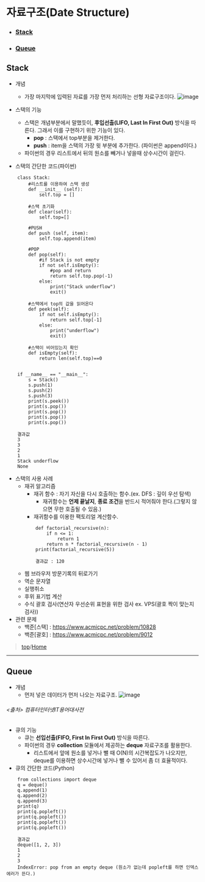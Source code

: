 # 자료구조(Date Structure)
* ### [Stack](https://github.com/JH-TT/CS_Practice/blob/main/Contents/Date_Structure.md#stack-1)
* ### [Queue](https://github.com/JH-TT/CS_Practice/blob/main/Contents/Date_Structure.md#queue-1)
## Stack
* 개념
  * 가장 마지막에 입력된 자료를 가장 먼저 처리하는 선형 자료구조이다.
![image](https://user-images.githubusercontent.com/79801565/125725794-5d1d01ad-7817-4611-bbad-79ceaf816818.png)
* 스택의 기능
  * 스택은 개념부분에서 말했듯이, **후입선출(LIFO, Last In First Out)** 방식을 따른다. 그래서 이를 구현하기 위한 기능이 있다.
    * **pop** : 스택에서 top부분을 제거한다.
    * **push** : item을 스택의 가장 윗 부분에 추가한다. (파이썬은 append이다.)
  * 파이썬의 경우 리스트에서 뒤의 원소를 빼거나 넣을때 상수시간이 걸린다.

* 스택의 간단한 코드(파이썬)

```
    class Stack:
        #리스트를 이용하여 스택 생성
        def __init__ (self):
            self.top = []

        #스택 초기화
        def clear(self):
            self.top=[]

        #PUSH
        def push (self, item):
            self.top.append(item)

        #POP
        def pop(self):
            #if Stack is not empty
            if not self.isEmpty():
                #pop and return 
                return self.top.pop(-1)
            else:
                print("Stack underflow")
                exit()

        #스택에서 top의 값을 읽어온다
        def peek(self):
            if not self.isEmpty():
                return self.top[-1]
            else:
                print("underflow")
                exit()

        #스택이 비어있는지 확인
        def isEmpty(self):
            return len(self.top)==0


    if __name__ == "__main__":
        s = Stack()
        s.push(1)
        s.push(2)
        s.push(3)
        print(s.peek())
        print(s.pop())
        print(s.pop())
        print(s.pop())
        print(s.pop())
        
    결과값
    3
    3
    2
    1
    Stack underflow
    None
```
* 스택의 사용 사례
  * 재귀 알고리즘
    * 재귀 함수 : 자기 자신을 다시 호출하는 함수.(ex. DFS : 깊이 우선 탐색)
      * 재귀함수는 **언제 끝날지**, **종료 조건**을 반드시 적어줘야 한다.(그렇지 않으면 무한 호출될 수 있음.)
    * 재귀함수를 이용한 팩토리얼 계산함수.
    ```
        def factorial_recursive(n):
            if n <= 1:
                return 1
            return n * factorial_recursive(n - 1)
        print(factorial_recursive(5))
        
        결과값 : 120
    ```
  * 웹 브라우저 방문기록의 뒤로가기
  * 역순 문자열
  * 실행취소
  * 후위 표기법 계산
  * 수식 괄호 검사(연산자 우선순위 표현을 위한 검사 ex. VPS(괄호 짝이 맞는지 검사))
* 관련 문제
  * 백준[스택] : https://www.acmicpc.net/problem/10828
  * 백준[괄호] : https://www.acmicpc.net/problem/9012
    
> [top](https://github.com/JH-TT/CS_Practice/blob/main/Contents/Date_Structure.md#%EC%9E%90%EB%A3%8C%EA%B5%AC%EC%A1%B0date-structure)/[Home](https://github.com/JH-TT/CS_Practice#pushpin-cs_practice)
***
## Queue
* 개념
  * 먼저 넣은 데이터가 먼저 나오는 자료구조.
![image](https://user-images.githubusercontent.com/79801565/125732224-ec1522a7-c88c-43ad-a2ca-38f8b97282bb.png)
###### <출처> 컴퓨터인터넷IT용어대사전
* 큐의 기능
  * 큐는 **선입선출(FIFO, First In First Out)** 방식을 따른다.
  * 파이썬의 경우 **collection** 모듈에서 제공하는 **deque** 자료구조를 활용한다.
    * 리스트에서 앞에 원소를 넣거나 뺄 때 O(N)의 시간복잡도가 나오지만, deque를 이용하면 상수시간에 넣거나 뺄 수 있어서 좀 더 효율적이다.
* 큐의 간단한 코드(Python)
```
    from collections import deque
    q = deque()
    q.append(1)
    q.append(2)
    q.append(3)
    print(q)
    print(q.popleft())
    print(q.popleft())
    print(q.popleft())
    print(q.popleft())
    
    결과값
    deque([1, 2, 3])
    1
    2
    3
    IndexError: pop from an empty deque (원소가 없는데 popleft를 하면 인덱스 에러가 뜬다.)
```

